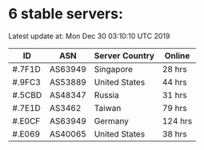 # 6 stable servers:

Latest update at: Mon Dec 30 03:10:10 UTC 2019

| ID | ASN | Server Country | Online |
| -- | --- | -------------- | ------ |
| #.7F1D | AS63949 | Singapore | 28 hrs |
| #.9FC3 | AS53889 | United States | 44 hrs |
| #.5CBD | AS48347 | Russia | 31 hrs |
| #.7E1D | AS3462 | Taiwan | 79 hrs |
| #.E0CF | AS63949 | Germany | 124 hrs |
| #.E069 | AS40065 | United States | 38 hrs |

